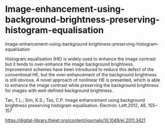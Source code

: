 # Image-enhancement-using-background-brightness-preserving-histogram-equalisation

Image-enhancement-using-background-brightness-preserving-histogram-equalisation

Histogram equalisation (HE) is widely used to enhance the image contrast but it tends to over-enhance the image background brightness. Improvement schemes have been introduced to reduce this defect of the conventional HE, but the over-enhancement of the background brightness is still obvious. A novel approach of nonlinear HE is presented, which is able to enhance the image contrast while preserving the background brightness for images with well-defined background brightness.

Tan, T.L.; Sim, K.S.; Tso, C.P. Image enhancement using background brightness preserving histogram equalisation. Electron. Lett.2012, 48, 155–157

https://digital-library.theiet.org/content/journals/10.1049/el.2011.3421
